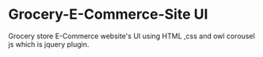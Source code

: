 # Grocery-E-Commerce-Site UI
Grocery store E-Commerce website's UI using HTML ,css and owl corousel js which is jquery plugin.
